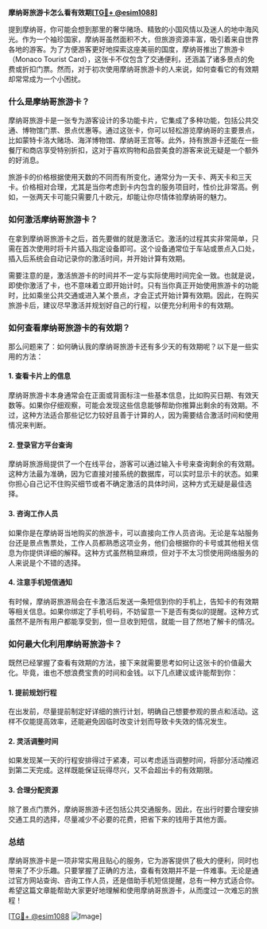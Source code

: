 **摩纳哥旅游卡怎么看有效期[[TG💪+ @esim1088](https://t.me/s/esim1088)]**

提到摩纳哥，你可能会想到那里的奢华赌场、精致的小国风情以及迷人的地中海风光。作为一个袖珍国家，摩纳哥虽然面积不大，但旅游资源丰富，吸引着来自世界各地的游客。为了方便游客更好地探索这座美丽的国度，摩纳哥推出了旅游卡（Monaco Tourist Card），这张卡不仅包含了交通便利，还涵盖了诸多景点的免费或折扣门票。然而，对于初次使用摩纳哥旅游卡的人来说，如何查看它的有效期却常常成为一个小困扰。

### **什么是摩纳哥旅游卡？**

摩纳哥旅游卡是一张专为游客设计的多功能卡片，它集成了多种功能，包括公共交通、博物馆门票、景点优惠等。通过这张卡，你可以轻松游览摩纳哥的主要景点，比如蒙特卡洛大赌场、海洋博物馆、摩纳哥王宫等。此外，持有旅游卡还能在一些餐厅和商店享受特别折扣，这对于喜欢购物和品尝美食的游客来说无疑是一个额外的好消息。

旅游卡的价格根据使用天数的不同而有所变化，通常分为一天卡、两天卡和三天卡。价格相对合理，尤其是当你考虑到卡内包含的服务项目时，性价比非常高。例如，一张两天卡可能只需要几十欧元，却能让你尽情体验摩纳哥的魅力。

### **如何激活摩纳哥旅游卡？**

在拿到摩纳哥旅游卡之后，首先要做的就是激活它。激活的过程其实非常简单，只需在首次使用时将卡片插入指定设备即可。这个设备通常位于车站或景点入口处，插入后系统会自动记录你的激活时间，并开始计算有效期。

需要注意的是，激活旅游卡的时间并不一定与实际使用时间完全一致。也就是说，即使你激活了卡，也不意味着立即开始计时。只有当你真正开始使用旅游卡的功能时，比如乘坐公共交通或进入某个景点，才会正式开始计算有效期。因此，在购买旅游卡后，建议尽早激活并规划好自己的行程，以便充分利用卡的有效期。

### **如何查看摩纳哥旅游卡的有效期？**

那么问题来了：如何确认我的摩纳哥旅游卡还有多少天的有效期呢？以下是一些实用的方法：

#### **1. 查看卡片上的信息**
摩纳哥旅游卡本身通常会在正面或背面标注一些基本信息，比如购买日期、有效天数等。如果你仔细观察，可能会发现这些信息能够帮助你推算出剩余的有效期。不过，这种方法适合那些记忆力较好且善于计算的人，因为需要结合激活时间和使用情况来判断。

#### **2. 登录官方平台查询**
摩纳哥旅游局提供了一个在线平台，游客可以通过输入卡号来查询剩余的有效期。这种方法最为准确，因为它直接对接系统的数据库，可以实时显示卡的状态。如果你担心自己记不住购买细节或者不确定激活的具体时间，这种方式无疑是最佳选择。

#### **3. 咨询工作人员**
如果你是在摩纳哥当地购买的旅游卡，可以直接向工作人员咨询。无论是车站服务台还是景点售票处，工作人员都熟悉这项业务，他们会根据你的卡号或其他相关信息为你提供详细的解释。这种方式虽然稍显麻烦，但对于不太习惯使用网络服务的人来说是个不错的选择。

#### **4. 注意手机短信通知**
有时候，摩纳哥旅游局会在卡激活后发送一条短信到你的手机上，告知卡的有效期等相关信息。如果你绑定了手机号码，不妨留意一下是否有类似的提醒。这种方式虽然不是所有用户都能享受到，但一旦收到短信，就能一目了然地了解卡的情况。

### **如何最大化利用摩纳哥旅游卡？**

既然已经掌握了查看有效期的方法，接下来就需要思考如何让这张卡的价值最大化。毕竟，谁也不想浪费宝贵的时间和金钱。以下几点建议或许能帮到你：

#### **1. 提前规划行程**
在出发前，尽量提前制定好详细的旅行计划，明确自己想要参观的景点和活动。这样不仅能提高效率，还能避免因临时改变计划而导致卡失效的情况发生。

#### **2. 灵活调整时间**
如果发现某一天的行程安排得过于紧凑，可以考虑适当调整时间，将部分活动推迟到第二天完成。这样既能保证玩得尽兴，又不会超出卡的有效期限。

#### **3. 合理分配资源**
除了景点门票外，摩纳哥旅游卡还包括公共交通服务。因此，在出行时要合理安排交通工具的选择，尽量减少不必要的花费，把省下来的钱用于其他方面。

### **总结**

摩纳哥旅游卡是一项非常实用且贴心的服务，它为游客提供了极大的便利，同时也带来了不少乐趣。只要掌握了正确的方法，查看有效期并不是一件难事。无论是通过官方网站查询、咨询工作人员，还是借助手机短信提醒，总有一种方式适合你。希望这篇文章能帮助大家更好地理解和使用摩纳哥旅游卡，从而度过一次难忘的旅程！

[[TG💪+ @esim1088](https://t.me/s/esim1088) ![Image](https://i.postimg.cc/4NQfJmqS/Snipaste-2025-05-13-00-14-12.png)]